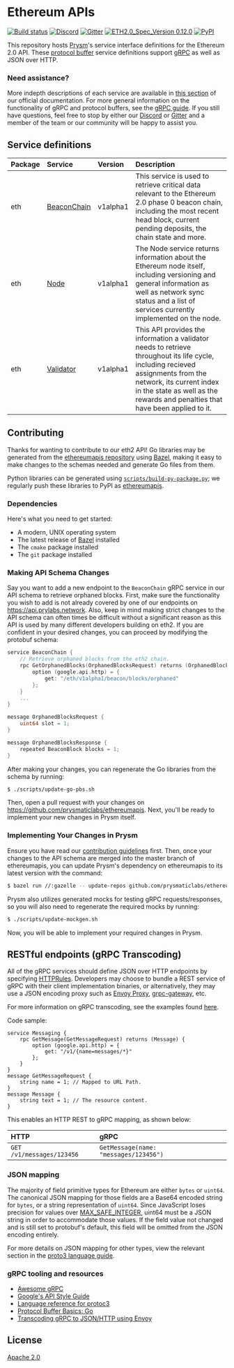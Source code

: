 # Ethereum APIs

[![Build status](https://badge.buildkite.com/62be08099e9e228b165c2dba69c637eb9ca7a1ca95efd54b9f.svg?branch=master)](https://buildkite.com/prysmatic-labs/ethereum-apis)
[![Discord](https://user-images.githubusercontent.com/7288322/34471967-1df7808a-efbb-11e7-9088-ed0b04151291.png)](https://discord.gg/KSA7rPr)
[![Gitter](https://badges.gitter.im/Join%20Chat.svg)](https://gitter.im/prysmaticlabs/geth-sharding?utm_source=badge&utm_medium=badge&utm_campaign=pr-badge)
[![ETH2.0_Spec_Version 0.12.0](https://img.shields.io/badge/ETH2.0%20Spec%20Version-v0.12.0-blue.svg)](https://github.com/ethereum/eth2.0-specs/releases/tag/v0.12.0)
[![PyPI](https://img.shields.io/pypi/v/ethereumapis.svg)](https://pypi.org/project/ethereumapis/)


This repository hosts [Prysm](https://github.com/prysmaticlabs/prysm/)'s service interface definitions for the Ethereum 2.0 API. These [protocol buffer](https://developers.google.com/protocol-buffers/) service definitions support [gRPC](https://grpc.io/) as well as JSON over HTTP.

### Need assistance?
More indepth descriptions of each service are available in [this section](https://prysmaticlabs.gitbook.io/prysm/how-prysm-works/ethereum-2.0-public-api) of our official documentation. For more general information on the functionality of gRPC and protocol buffers, see the [gRPC guide](https://grpc.io/docs/guides/). If you still have questions, feel free to stop by either our [Discord](https://discord.gg/KSA7rPr) or [Gitter](https://gitter.im/prysmaticlabs/geth-sharding?utm_source=badge&utm_medium=badge&utm_campaign=pr-badge) and a member of the team or our community will be happy to assist you.

## Service definitions

| Package | Service | Version | Description |
| :--- | :--- | :--- | :--- |
| eth | [BeaconChain](https://github.com/prysmaticlabs/ethereumapis/blob/master/eth/v1alpha1/beacon_chain.proto#L36) | v1alpha1 | This service is used to retrieve critical data relevant to the Ethereum 2.0 phase 0 beacon chain, including the most recent head block, current pending deposits, the chain state and more. |
| eth | [Node](https://github.com/prysmaticlabs/ethereumapis/blob/master/eth/v1alpha1/node.proto#L33) | v1alpha1 | The Node service returns information about the Ethereum node itself, including versioning and general information as well as network sync status and a list of services currently implemented on the node. |
| eth | [Validator](https://github.com/prysmaticlabs/ethereumapis/blob/master/eth/v1alpha1/validator.proto) | v1alpha1 | This API provides the information a validator needs to retrieve throughout its life cycle, including recieved assignments from the network, its current index in the state as well as the rewards and penalties that have been applied to it. |

## Contributing

Thanks for wanting to contribute to our eth2 API! Go libraries may be generated from the [ethereumapis repository](https://github.com/prysmaticlabs/ethereumapis) using [Bazel](https://bazel.build), making it easy to make changes to the schemas needed and generate Go files from them.

Python libraries can be generated using [`scripts/build-py-package.py`](https://github.com/prysmaticlabs/ethereumapis/blob/master/scripts/build-py-package.py); we regularly push these libraries to PyPI as [ethereumapis](https://pypi.org/project/ethereumapis/).

### Dependencies

Here's what you need to get started:

- A modern, UNIX operating system
- The latest release of [Bazel](https://docs.bazel.build/versions/master/install.html) installed
- The `cmake` package installed
- The `git` package installed

### Making API Schema Changes

Say you want to add a new endpoint to the `BeaconChain` gRPC service in our API schema to retrieve orphaned blocks. First, make sure the functionality you wish to add is not already covered by one of our endpoints on https://api.prylabs.network. Also, keep in mind making strict changes to the API schema can often times be difficult without a significant reason as this API is used by many different developers building on eth2. If you are confident in your desired changes, you can proceed by modifying the protobuf schema:

```go
service BeaconChain {
    // Retrieve orphaned blocks from the eth2 chain.
    rpc GetOrphanedBlocks(OrphanedBlocksRequest) returns (OrphanedBlocksResponse) {
        option (google.api.http) = {
            get: "/eth/v1alpha1/beacon/blocks/orphaned"
        };
    }
    ...
}

message OrphanedBlocksRequest {
    uint64 slot = 1;
}

message OrphanedBlocksResponse {
    repeated BeaconBlock blocks = 1;
}
```

After making your changes, you can regenerate the Go libraries from the schema by running:

```bash
$ ./scripts/update-go-pbs.sh
```

Then, open a pull request with your changes on https://github.com/prysmaticlabs/ethereumapis. Next, you'll be ready to implement your new changes in Prysm itself.

### Implementing Your Changes in Prysm

Ensure you have read our [contribution guidelines](https://docs.prylabs.network/docs/contribute/contribution-guidelines/) first. Then, once your changes to the API schema are merged into the master branch of ethereumapis, you can update Prysm's dependency on ethereumapis to its latest version with the command:

```bash
$ bazel run //:gazelle -- update-repos github.com/prysmaticlabs/ethereumapis
```

Prysm also utilizes generated mocks for testing gRPC requests/responses, so you will also need to regenerate the required mocks by running:

```bash
$ ./scripts/update-mockgen.sh
```

Now, you will be able to implement your required changes in Prysm.

## RESTful endpoints \(gRPC Transcoding\)

All of the gRPC services should define JSON over HTTP endpoints by specifying [HTTPRules](https://github.com/googleapis/googleapis/blob/master/google/api/http.proto). Developers may choose to bundle a REST service of gRPC with their client implementation binaries, or alternatively, they may use a JSON encoding proxy such as [Envoy Proxy](https://www.envoyproxy.io/), [grpc-gateway](https://github.com/grpc-ecosystem/grpc-gateway), etc.

For more information on gRPC transcoding, see the examples found [here](https://github.com/googleapis/googleapis/blob/master/google/api/http.proto#L45).

Code sample:

```text
service Messaging {
    rpc GetMessage(GetMessageRequest) returns (Message) {
        option (google.api.http) = {
            get: "/v1/{name=messages/*}"
        };
    }
}
message GetMessageRequest {
    string name = 1; // Mapped to URL Path.
}
message Message {
    string text = 1; // The resource content.
}
```

This enables an HTTP REST to gRPC mapping, as shown below:

| HTTP | gRPC |
| :--- | :--- |
| `GET /v1/messages/123456` | `GetMessage(name: "messages/123456")` |

### JSON mapping

The majority of field primitive types for Ethereum are either `bytes` or `uint64`. The canonical JSON mapping for those fields are a Base64 encoded string for `bytes`, or a string representation of `uint64`. Since JavaScript loses precision for values over [MAX\_SAFE\_INTEGER](https://developer.mozilla.org/en-US/docs/Web/JavaScript/Reference/Global_Objects/Number/MAX_SAFE_INTEGER), uint64 must be a JSON string in order to accommodate those values. If the field value not changed and is still set to protobuf's default, this field will be omitted from the JSON encoding entirely.

For more details on JSON mapping for other types, view the relevant section in the [proto3 language guide](https://developers.google.com/protocol-buffers/docs/proto3#json).

### gRPC tooling and resources

* [Awesome gRPC](https://github.com/grpc-ecosystem/awesome-grpc)
* [Google's API Style Guide](https://cloud.google.com/apis/design/)
* [Language reference for protoc3](https://developers.google.com/protocol-buffers/docs/proto3)
* [Protocol Buffer Basics: Go](https://developers.google.com/protocol-buffers/docs/gotutorial)
* [Transcoding gRPC to JSON/HTTP using Envoy](https://blog.jdriven.com/2018/11/transcoding-grpc-to-http-json-using-envoy/)

## License
[Apache 2.0](https://github.com/prysmaticlabs/ethereumapis/blob/master/LICENSE)
